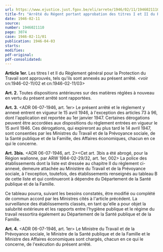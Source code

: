 ```yaml
---
url: https://www.ejustice.just.fgov.be/eli/arrete/1946/02/11/1946021110/justel
title-fr: "Arrêté du Régent portant approbation des titres I et II du Règlement général pour la Protection du Travail. Voir modification(s)"
date: 1946-02-11
source:
number: 1946021110
page: 3074
case: 1946-02-11/01
publication: 1946-04-03
starts:
modifies:
pdf-original:
pdf-consolidated:
---
```


**Article 1er.** Les titres I et II du Règlement général pour la Protection du Travail sont approuvés, tels qu'ils sont annexés au présent arrêté. <voir cn:1946-02-11/02 et cn:1946-02-11/03>

**Art. 2.** Toutes dispositions antérieures sur des matières réglées à nouveau en vertu du présent arrêté sont rapportées.

**Art. 3.** <ADR 06-07-1946, art. 1er> Le présent arrêté et le règlement y annexé entrent en vigueur le 15 avril 1946, à l'exception des articles 73 à 96, dont l'application est reportée au 1er janvier 1947. Certaines dérogations peuvent être accordées aux dispositions du règlement entrées en vigueur le 15 avril 1946. Ces dérogations, qui expireront au plus tard le 14 avril 1947, sont consenties par les Ministres du Travail et de la Prévoyance sociale, de la Santé publique et de la Famille, des Affaires économiques, chacun en ce qui le concerne.

**Art. 3bis.** <ADR 06-07-1946, art. 2><Cet art. 3bis a été abrogé, pour la Région wallonne, par ARW 1984-02-29/32, art. 1er, 002> La police des établissements dont la liste est dressée au chapitre II du règlement ci-annexé, demeure attachée au Ministère du Travail et de la Prévoyance sociale, à l'exception, toutefois, des établissements renseignés au tableau B de cette liste et qui continueront à dépendre du Département de la Santé publique et de la Famille.

Ce tableau pourra, suivant les besoins constatés, être modifié ou complété de commun accord par les Ministres cités à l'article précédent. La surveillance des établissements classés, en tant qu'elle a pour objet la salubrité extérieure et les rapports entre l'hygiène publique et le régime du travail ressortira également au Département de la Santé publique et de la Famille.

**Art. 4.** <ADR 06-07-1946, art. 1er> Le Ministre du Travail et de la Prévoyance sociale, le Ministre de la Santé publique et de la Famille et le Ministre des Affaires économiques sont chargés, chacun en ce qui le concerne, de l'exécution du présent arrêté.
